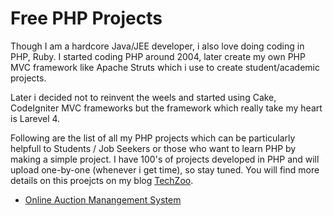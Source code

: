 Free PHP Projects
=================
<p>Though I am a hardcore Java/JEE developer, i also love doing coding in PHP, Ruby. I started coding PHP around 2004, later create my own PHP MVC framework like Apache Struts which i use to create student/academic projects.</p>

<p>Later i decided not to reinvent the weels and started using Cake, CodeIgniter MVC frameworks but the framework which really take my heart is Larevel 4.</p>

<p>Following are the list of all my PHP projects which can be particularly helpfull to Students / Job Seekers or those who want to learn PHP by making a simple project. I have 100's of projects developed in PHP and will upload one-by-one (whenever i get time), so stay tuned. You will find more details on this proejcts on my blog <a href="http://www.techzoo.org/">TechZoo</a>.</p>

<ul>
<li><a href="http://www.techzoo.org/projects/php-projects/online-auction-system-project-in-php.html">Online Auction Manangement System</a></li>
</ul>
